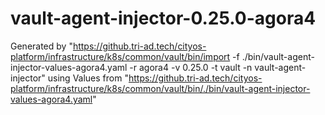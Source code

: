 # vault-agent-injector-0.25.0-agora4

Generated by "https://github.tri-ad.tech/cityos-platform/infrastructure/k8s/common/vault/bin/import -f ./bin/vault-agent-injector-values-agora4.yaml -r agora4 -v 0.25.0 -t vault -n vault-agent-injector"
using Values from "https://github.tri-ad.tech/cityos-platform/infrastructure/k8s/common/vault/bin/./bin/vault-agent-injector-values-agora4.yaml"
